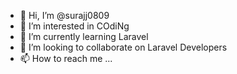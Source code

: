 - 👋 Hi, I’m @surajj0809
- 👀 I’m interested in COdiNg
- 🌱 I’m currently learning Laravel
- 💞️ I’m looking to collaborate on Laravel Developers
- 📫 How to reach me ...

<!---
surajj2306/surajj0809 is a ✨ special ✨ repository because its `README.md` (this file) appears on your GitHub profile.
You can click the Preview link to take a look at your changes.
--->
